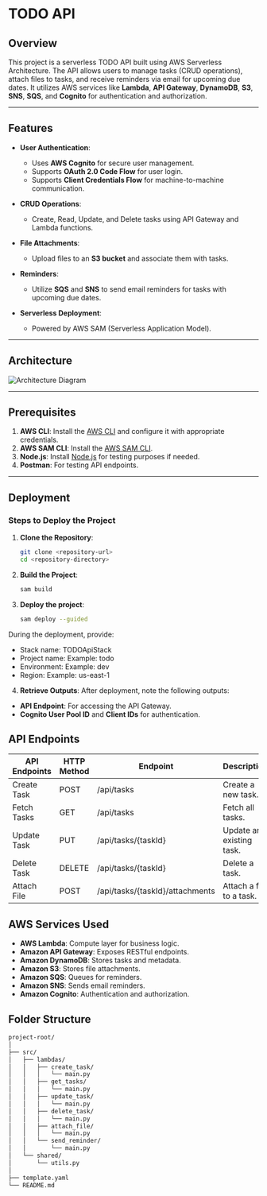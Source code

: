# TODO API

## Overview

This project is a serverless TODO API built using AWS Serverless Architecture. The API allows users to manage tasks (CRUD operations), attach files to tasks, and receive reminders via email for upcoming due dates. It utilizes AWS services like **Lambda**, **API Gateway**, **DynamoDB**, **S3**, **SNS**, **SQS**, and **Cognito** for authentication and authorization.

---

## Features

- **User Authentication**:
  - Uses **AWS Cognito** for secure user management.
  - Supports **OAuth 2.0 Code Flow** for user login.
  - Supports **Client Credentials Flow** for machine-to-machine communication.
  
- **CRUD Operations**:
  - Create, Read, Update, and Delete tasks using API Gateway and Lambda functions.

- **File Attachments**:
  - Upload files to an **S3 bucket** and associate them with tasks.

- **Reminders**:
  - Utilize **SQS** and **SNS** to send email reminders for tasks with upcoming due dates.

- **Serverless Deployment**:
  - Powered by AWS SAM (Serverless Application Model).

---

## Architecture

![Architecture Diagram](https://via.placeholder.com/800x400.png?text=Architecture+Diagram)

---

## Prerequisites

1. **AWS CLI**: Install the [AWS CLI](https://docs.aws.amazon.com/cli/latest/userguide/install-cliv2.html) and configure it with appropriate credentials.
2. **AWS SAM CLI**: Install the [AWS SAM CLI](https://docs.aws.amazon.com/serverless-application-model/latest/developerguide/install-sam-cli.html).
3. **Node.js**: Install [Node.js](https://nodejs.org/) for testing purposes if needed.
4. **Postman**: For testing API endpoints.

---

## Deployment

### Steps to Deploy the Project

1. **Clone the Repository**:
   ```bash
   git clone <repository-url>
   cd <repository-directory>

2. **Build the Project**:
    ```bash
    sam build
    ```

3. **Deploy the project**:
    ```bash
    sam deploy --guided
    ```

During the deployment, provide:

- Stack name: TODOApiStack
- Project name: Example: todo
- Environment: Example: dev
- Region: Example: us-east-1

4. **Retrieve Outputs**: After deployment, note the following outputs:

- **API Endpoint**: For accessing the API Gateway.
- **Cognito User Pool ID** and **Client IDs** for authentication.

## API Endpoints

| API Endpoints | HTTP Method | Endpoint | Description |
|---|---|---|---|
| Create Task | POST | /api/tasks | Create a new task. |
| Fetch Tasks | GET | /api/tasks | Fetch all tasks. |
| Update Task | PUT | /api/tasks/{taskId} | Update an existing task. |
| Delete Task | DELETE | /api/tasks/{taskId} | Delete a task. |
| Attach File | POST | /api/tasks/{taskId}/attachments | Attach a file to a task. |

## AWS Services Used

- **AWS Lambda**: Compute layer for business logic.
- **Amazon API Gateway**: Exposes RESTful endpoints.
- **Amazon DynamoDB**: Stores tasks and metadata.
- **Amazon S3**: Stores file attachments.
- **Amazon SQS**: Queues for reminders.
- **Amazon SNS**: Sends email reminders.
- **Amazon Cognito**: Authentication and authorization.

## Folder Structure

```bash
project-root/
│
├── src/
│   ├── lambdas/
│   │   ├── create_task/
│   │   │   └── main.py
│   │   ├── get_tasks/
│   │   │   └── main.py
│   │   ├── update_task/
│   │   │   └── main.py
│   │   ├── delete_task/
│   │   │   └── main.py
│   │   ├── attach_file/
│   │   │   └── main.py
│   │   └── send_reminder/
│   │       └── main.py
│   └── shared/
│       └── utils.py
│
├── template.yaml
└── README.md
```
